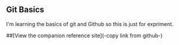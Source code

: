 Git Basics
------------
I'm learning the basics of git and Github so this is just for expriment.

##[View the companion reference site](-copy link from github-)
